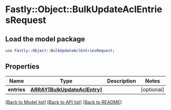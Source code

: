 # Fastly::Object::BulkUpdateAclEntriesRequest

## Load the model package
```perl
use Fastly::Object::BulkUpdateAclEntriesRequest;
```

## Properties
Name | Type | Description | Notes
------------ | ------------- | ------------- | -------------
**entries** | [**ARRAY[BulkUpdateAclEntry]**](BulkUpdateAclEntry.md) |  | [optional] 

[[Back to Model list]](../README.md#documentation-for-models) [[Back to API list]](../README.md#documentation-for-api-endpoints) [[Back to README]](../README.md)


